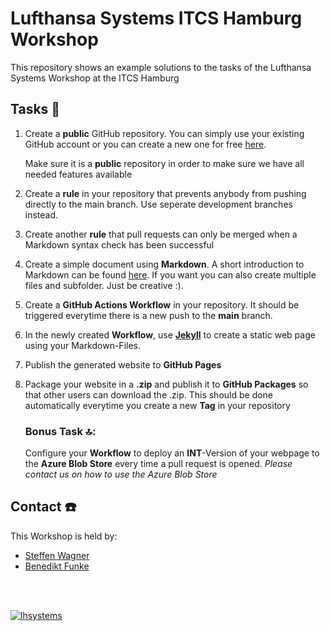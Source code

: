 # Lufthansa Systems ITCS Hamburg Workshop

This repository shows an example solutions to the tasks of the Lufthansa Systems Workshop at the ITCS Hamburg

## Tasks :rocket:

1. Create a **public** GitHub repository. You can simply use your existing GitHub account or you can create a new one for free [here](https://github.com/signup). </p>
Make sure it is a **public** repository in order to make sure we have all needed features available</p>
2. Create a **rule** in your repository that prevents anybody from pushing directly to the main branch. Use seperate development branches instead.</p>
3. Create another **rule** that pull requests can only be merged when a Markdown syntax check has been successful</p>
4. Create a simple document using **Markdown**. A short introduction to Markdown can be found [here](https://www.markdownguide.org/basic-syntax/). If you want you can also create multiple files and subfolder. Just be creative :).</p>
5. Create a **GitHub Actions Workflow** in your repository. It should be triggered everytime there is a new push to the **main** branch.</p>
6. In the newly created **Workflow**, use **[Jekyll](https://jekyllrb.com/docs/continuous-integration/github-actions/)** to create a static web page using your Markdown-Files.</p>
7. Publish the generated website to **GitHub Pages**</p>
8. Package your website in a **.zip** and publish it to **GitHub Packages** so that other users can download the .zip. This should be done automatically everytime you create a new **Tag** in your repository</p>
    ### **Bonus Task :top::**
    Configure your **Workflow** to deploy an **INT**-Version of your webpage to the **Azure Blob Store** every time a pull request is opened. *Please contact us on how to use the Azure Blob Store*

## Contact :phone:

This Workshop is held by:

* [Steffen Wagner](https://github.com/wagnst)
* [Benedikt Funke](https://github.com/benfu99/)

&nbsp;  
&nbsp;  

[![lhsystems](/img/lh_lufthansa_systems_1lin_blue_RGB.png)](https://www.lhsystems.com/)
